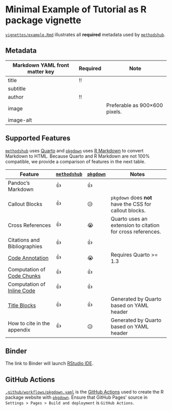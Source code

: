# Minimal Example of Tutorial as R package vignette

[`vignettes/example.Rmd`](https://github.com/GESIS-Methods-Hub/minimal-example-rstats-package/blob/main/vignettes/example.Rmd) illustrates all **required** metadata used by [`methodshub`](https://github.com/GESIS-Methods-Hub/methodshub).

## Metadata

| Markdown YAML front matter key | Required | Note |
| --- | --- | --- |
| title | ‼️ | |
| subtitle | | |
| author | ‼️ | |
| image | | Preferable as 900×600 pixels. |
| image-alt | | |

## Supported Features

[`methodshub`](https://github.com/GESIS-Methods-Hub/methodshub) uses [Quarto](https://quarto.org/) and [`pkgdown`](https://pkgdown.r-lib.org/) uses [R Markdown](https://rmarkdown.rstudio.com/) to convert Markdown to HTML. Because Quarto and R Markdown are not 100% compatible, we provide a comparison of features in the next table.

| Feature | [`methodshub`](https://github.com/GESIS-Methods-Hub/methodshub) | [`pkgdown`](https://pkgdown.r-lib.org/) | Notes |
| --- | --- | --- | --- |
| Pandoc’s Markdown | 👍 | 👍 | |
| Callout Blocks | 👍 | 😥 | `pkgdown` does **not** have the CSS for callout blocks. |
| Cross References | 👍 | 😭 | Quarto uses an extension to citation for cross references. |
| Citations and Bibliographies | 👍 | 👍 | |
| [Code Annotation](https://quarto.org/docs/authoring/code-annotation.html) | 👍 | 😭 | Requires Quarto >= 1.3 |
| Computation of [Code Chunks](https://rmarkdown.rstudio.com/lesson-3.html) | 👍 | 👍 | |
| Computation of [Inline Code](https://rmarkdown.rstudio.com/lesson-4.html) | 👍 | 👍 | |
| [Title Blocks](https://quarto.org/docs/authoring/title-blocks.html) | 👍 | 👍 | Generated by Quarto based on YAML header |
| How to cite in the appendix | 👍 | 😥 | Generated by Quarto based on YAML header |

## Binder

The link to Binder will launch [RStudio IDE](https://posit.co/products/open-source/rstudio-server/).

## GitHub Actions

[`.github/workflows/pkgdown.yaml`](.github/workflows/pkgdown.yaml) is the [GitHub Actions](https://docs.github.com/en/actions) used to create the R package website with [`pkgdown`](https://pkgdown.r-lib.org/). Ensure that GitHub Pages' source in `Settings > Pages > Build and deployment` is `GitHub Actions`.
